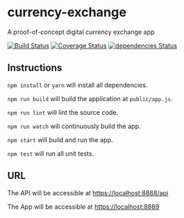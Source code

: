 # currency-exchange
A proof-of-concept digital currency exchange app

[![Build Status](https://travis-ci.org/grxy/currency-exchange.svg?branch=master)](https://travis-ci.org/grxy/currency-exchange)
[![Coverage Status](https://coveralls.io/repos/github/grxy/currency-exchange/badge.svg?branch=master)](https://coveralls.io/github/grxy/currency-exchange?branch=master)
[![dependencies Status](https://david-dm.org/grxy/currency-exchange/status.svg)](https://david-dm.org/grxy/currency-exchange)

## Instructions
`npm install` or `yarn` will install all dependencies.

`npm run build` will build the application at `public/app.js`.

`npm run lint` will lint the source code.

`npm run watch` will continuously build the app.

`npm start` will build and run the app.

`npm test` will run all unit tests.

## URL

The API will be accessible at [https://localhost:8888/api](https://localhost:8888/api)

The App will be accessible at [https://localhost:8889](https://localhost:8889)
